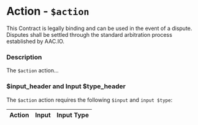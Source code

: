 # Action - `$action`

This Contract is legally binding and can be used in the event of a dispute. Disputes shall be settled through the standard arbitration process established by AAC.IO.

### Description

The `$action` action... 

### $input_header and Input $type_header

The `$action` action requires the following `$input` and `input $type`:

| Action | Input | Input Type |
|:--|:--|:--|

